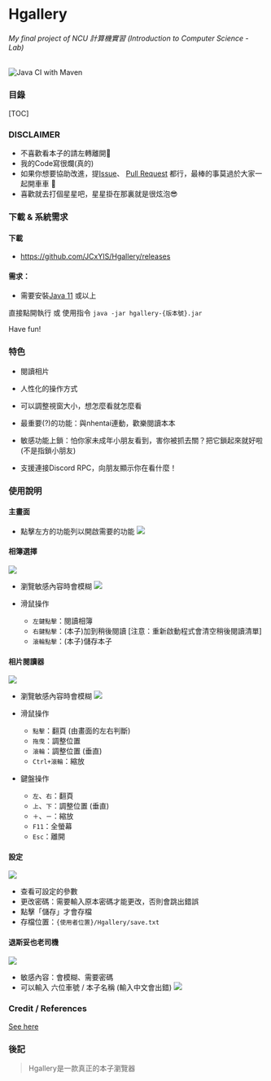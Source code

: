 # Hgallery
###### My final project of NCU 計算機實習 (Introduction to Computer Science - Lab)

![Java CI with Maven](https://github.com/JCxYIS/NCU-CSLab-FinalProject/workflows/Java%20CI%20with%20Maven/badge.svg)

### 目錄
[TOC]

### DISCLAIMER 
- 不喜歡看本子的請左轉離開💼
- 我的Code寫很爛(真的)
- 如果你想要協助改進，提[Issue](https://github.com/JCxYIS/Hgallery/issues)、 [Pull Request](https://github.com/JCxYIS/Hgallery/pulls) 都行，最棒的事莫過於大家一起開車車 🚗
- 喜歡就去打個星星吧，星星掛在那裏就是很炫泡😎

### 下載 & 系統需求
#### 下載
- https://github.com/JCxYIS/Hgallery/releases  
#### 需求：
- 需要安裝[Java 11](https://adoptopenjdk.net/) 或以上  

直接點開執行 或 使用指令 `java -jar hgallery-{版本號}.jar`  

Have fun!


### 特色
- 閱讀相片
- 人性化的操作方式
- 可以調整視窗大小，想怎麼看就怎麼看

- 最重要(?)的功能：與nhentai連動，歡樂閱讀本本
- 敏感功能上鎖：怕你家未成年小朋友看到，害你被抓去關？把它鎖起來就好啦 (不是指鎖小朋友)
- 支援連接Discord RPC，向朋友顯示你在看什麼！

### 使用說明
#### 主畫面
- 點擊左方的功能列以開啟需要的功能
![](https://i.imgur.com/3HLtT9t.png)


#### 相簿選擇
![](https://i.imgur.com/HVkx5ZV.png)

- 瀏覽敏感內容時會模糊
![](https://i.imgur.com/29pm8m6.png)

- 滑鼠操作
	- `左鍵點擊`：閱讀相簿
	- `右鍵點擊`：(本子)加到稍後閱讀 [注意：重新啟動程式會清空稍後閱讀清單]
	- `滾輪點擊`：(本子)儲存本子

#### 相片閱讀器
![](https://i.imgur.com/ehzZjy1.jpg)

- 瀏覽敏感內容時會模糊
![](https://i.imgur.com/RRZicQI.png)

- 滑鼠操作
    - `點擊`：翻頁 (由畫面的左右判斷)
    - `拖曳`：調整位置
    - `滾輪`：調整位置 (垂直)
    - `Ctrl+滾輪`：縮放
- 鍵盤操作
    - `左`、`右`：翻頁
    - `上`、`下`：調整位置 (垂直)
    - `＋`、`ㄧ`：縮放
    - `F11`：全螢幕
    - `Esc`：離開

#### 設定
![](https://i.imgur.com/BkMVhcu.png)

- 查看可設定的參數
- 更改密碼：需要輸入原本密碼才能更改，否則會跳出錯誤
- 點擊「儲存」才會存檔
- 存檔位置：`{使用者位置}/Hgallery/save.txt`

#### 退斯妥也老司機
![](https://i.imgur.com/lkpJpBL.png)

- 敏感內容：會模糊、需要密碼
- 可以輸入 六位車號 / 本子名稱 (輸入中文會出錯)
![](https://i.imgur.com/TGV7WBv.png)




### Credit / References
[See here](hgallery/References.md)

### 後記
> Hgallery是一款真正的本子瀏覽器


